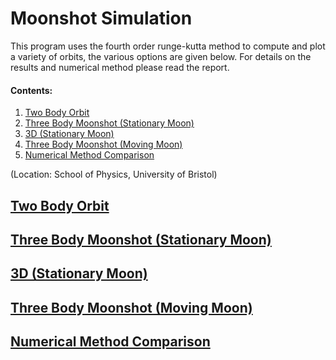 
# Moonshot Simulation

This program uses the fourth order runge-kutta method to compute and plot a variety of orbits, the various options are given below. For details on the results and numerical method please read the report. 

#### Contents:
1. <a href="#2BO">Two Body Orbit</a>
2. <a href="#3B01">Three Body Moonshot (Stationary Moon)</a>
3. <a href="#3B03">3D (Stationary Moon)</a>
4. <a href="#3B02">Three Body Moonshot (Moving Moon) </a>
5. <a href="#NMC">Numerical Method Comparison</a>

(Location: School of Physics, University of Bristol)

## <a id="2BO" href="#2BO">Two Body Orbit</a>

## <a id="3B01" href="#3B01">Three Body Moonshot (Stationary Moon)</a>

## <a id="3B03" href="#3B03">3D (Stationary Moon)</a>

## <a id="3B02" href="#3B02">Three Body Moonshot (Moving Moon)</a>

## <a id="NMC" href="#NMC">Numerical Method Comparison</a>





